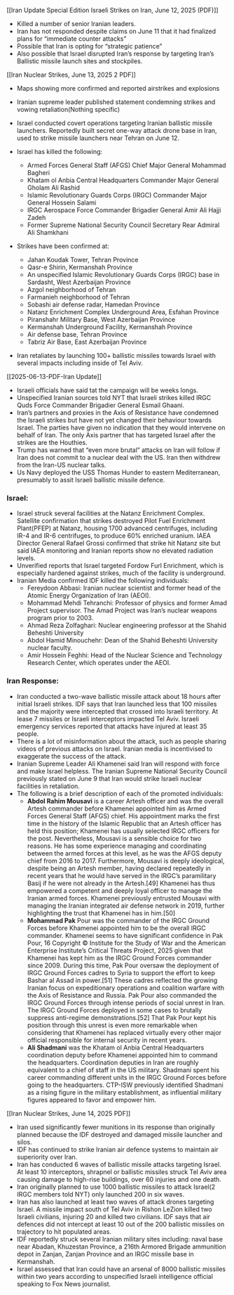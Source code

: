 [[Iran Update Special Edition Israeli Strikes on Iran, June 12, 2025 (PDF)]]
* Killed a number of senior Iranian leaders.
* Iran has not responded despite claims on June 11 that it had finalized plans for “immediate counter attacks”
* Possible that Iran is opting for “strategic patience”
* Also possible that Israel disrupted Iran’s response by targeting Iran’s Ballistic missile launch sites and stockpiles.

[[Iran Nuclear Strikes, June 13, 2025 2 PDF]]
* Maps showing more confirmed and reported airstrikes and explosions
* Iranian supreme leader published statement condemning strikes and vowing retaliation(Nothing specific)
* Israel conducted covert operations targeting Iranian ballistic missile launchers. Reportedly built secret one-way attack drone base in Iran, used to strike missile launchers near Tehran on June 12.
* Israel has killed the following:
	* Armed Forces General Staff (AFGS) Chief Major General Mohammad Bagheri
	* Khatam ol Anbia Central Headquarters Commander Major General Gholam Ali Rashid
	* Islamic Revolutionary Guards Corps (IRGC) Commander Major General Hossein Salami 
	* IRGC Aerospace Force Commander Brigadier General Amir Ali Hajji Zadeh 
	* Former Supreme National Security Council Secretary Rear Admiral Ali Shamkhani
* Strikes have been confirmed at:
	* Jahan Koudak Tower, Tehran Province
	* Qasr-e Shirin, Kermanshah Province
	*  An unspecified Islamic Revolutionary Guards Corps (IRGC) base in Sardasht, West Azerbaijan Province
	*  Azgol neighborhood of Tehran
	*  Farmanieh neighborhood of Tehran
	*  Sobashi air defense radar, Hamedan Province
	*  Natanz Enrichment Complex Underground Area, Esfahan Province
	*  Piranshahr Military Base, West Azerbaijan Province
	*  Kermanshah Underground Facility, Kermanshah Province
	*  Air defense base, Tehran Province
	*  Tabriz Air Base, East Azerbaijan Province

* Iran retaliates by launching 100+ ballistic missiles towards Israel with several impacts including inside of Tel Aviv.

[[2025-06-13-PDF-Iran Update]]

* Israeli officials have said tat the campaign will be weeks longs.
* Unspecified Iranian sources told NYT that Israeli strikes killed IRGC Quds Force Commander Brigadier General Esmail Ghaani.
* Iran’s partners and proxies in the Axis of Resistance have condemned the Israeli strikes but have not yet changed their behaviour towards Israel. The parties have given no indication that they would intervene on behalf of Iran. The only Axis partner that has targeted Israel after the strikes are the Houthies.
* Trump has warned that “even more brutal” attacks on Iran will follow if Iran does not commit to a nuclear deal with the US. Iran then withdrew from the Iran-US nuclear talks.
* Us Navy deployed the USS Thomas Hunder to eastern Mediterranean, presumably to assit Israeli ballistic missile defence.
### Israel:
* Israel struck several facilities at the Natanz Enrichment Complex. Satellite confirmation that strikes destroyed Pilot Fuel Enrichment Plant(PFEP) at Natanz, housing 1700 advanced centrifuges, including IR-4 and IR-6 centrifuges, to produce 60% enriched uranium. IAEA Director General Rafael Grossi confirmed that strike hit Natanz site but said IAEA monitoring and Iranian reports show no elevated radiation levels.
* Unverified reports that Israel targeted Fordow Furl Enrichment, which is especially hardened against strikes, much of the facility is underground.
* Iranian Media confirmed IDF killed the following individuals:
	* Fereydoon Abbasi: Iranian nuclear scientist and former head of the Atomic Energy Organization of Iran (AEOI).
	* Mohammad Mehdi Tehranchi: Professor of physics and former Amad Project supervisor. The Amad Project was Iran’s nuclear weapons program prior to 2003.
	* Ahmad Reza Zolfaghari: Nuclear engineering professor at the Shahid Beheshti University
	* Abdol Hamid Minouchehr: Dean of the Shahid Beheshti University nuclear faculty.
	* Amir Hossein Feghhi: Head of the Nuclear Science and Technology Research Center, which operates under the AEOI.
### Iran Response:
* Iran conducted a two-wave ballistic missile attack about 18 hours after initial Israeli strikes. IDF says that Iran launched less that 100 missiles and the majority were intercepted that crossed into Israeli territory. At lease 7 missiles or Israeli interceptors impacted Tel Aviv. Israeli emergency services reported that attacks have injured at least 35 people.
* There is a lot of misinformation about the attack, such as people sharing videos of previous attacks on Israel. Iranian media is incentivised to exaggerate the success of the attack.
* Iranian Supreme Leader Ali Khamenei said Iran will respond with force and make Israel helpless. The Iranian Supreme National Security Council previously stated on June 9 that Iran would strike Israeli nuclear facilities in retaliation.
* The following is a brief description of each of the promoted individuals:
	* **Abdol Rahim Mousavi** is a career Artesh officer and was the overall Artesh commander before Khamenei appointed him as Armed Forces General Staff (AFGS) chief. His appointment marks the first time in the history of the Islamic Republic that an Artesh officer has held this position; Khamenei has usually selected IRGC officers for the post. Nevertheless, Mousavi is a sensible choice for two reasons. He has some experience managing and coordinating between the armed forces at this level, as he was the AFGS deputy chief from 2016 to 2017. Furthermore, Mousavi is deeply ideological, despite being an Artesh member, having declared repeatedly in recent years that he would have served in the IRGC’s paramilitary Basij if he were not already in the Artesh.[49] Khamenei has thus empowered a competent and deeply loyal officer to manage the Iranian armed forces. Khamenei previously entrusted Mousavi with managing the Iranian integrated air defense network in 2019, further highlighting the trust that Khamenei has in him.[50]
	* **Mohammad Pak** Pour was the commander of the IRGC Ground Forces before Khamenei appointed him to be the overall IRGC commander. Khamenei seems to have significant confidence in Pak Pour, 16 Copyright © Institute for the Study of War and the American Enterprise Institute’s Critical Threats Project, 2025 given that Khamenei has kept him as the IRGC Ground Forces commander since 2009. During this time, Pak Pour oversaw the deployment of IRGC Ground Forces cadres to Syria to support the effort to keep Bashar al Assad in power.[51] These cadres reflected the growing Iranian focus on expeditionary operations and coalition warfare with the Axis of Resistance and Russia. Pak Pour also commanded the IRGC Ground Forces through intense periods of social unrest in Iran. The IRGC Ground Forces deployed in some cases to brutally suppress anti-regime demonstrations.[52] That Pak Pour kept his position through this unrest is even more remarkable when considering that Khamenei has replaced virtually every other major official responsible for internal security in recent years.
	* **Ali Shadmani** was the Khatam ol Anbia Central Headquarters coordination deputy before Khamenei appointed him to command the headquarters. Coordination deputies in Iran are roughly equivalent to a chief of staff in the US military. Shadmani spent his career commanding different units in the IRGC Ground Forces before going to the headquarters. CTP-ISW previously identified Shadmani as a rising figure in the military establishment, as influential military figures appeared to favor and empower him.

[[Iran Nuclear Strikes, June 14, 2025 PDF]]
* Iran used significantly fewer munitions in its response than originally planned because the IDF destroyed and damaged missile launcher and silos.
* IDF has continued to strike Iranian air defence systems to maintain air superiority over Iran.
* Iran has conducted 6 waves of ballistic missile attacks targeting Israel. At least 10 interceptors, shrapnel or ballistic missiles struck Tel Aviv area causing damage to high-rise buildings, over 60 injuries and one death.
* Iran originally planned to use 1000 ballistic missiles to attack Israel(2 IRGC members told NYT) only launched 200 in six waves.
* Iran has also launched at least two waves of attack drones targeting Israel. A missile impact south of Tel Aviv in Rishon LeZion killed two Israeli civilians, injuring 20 and killed two civilians. IDF says that air defences did not intercept at least 10 out of the 200 ballistic missiles on trajectory to hit populated areas.
* IDF reportedly struck several Iranian military sites including: naval base near Abadan, Khuzestan Province, a 216th Armored Brigade ammunition depot in Zanjan, Zanjan Province and an IRGC missile base in Kermanshah.
* Israel assessed that Iran could have an arsenal of 8000 ballistic missiles within two years according to unspecified Israeli intelligence official speaking to Fox News journalist.